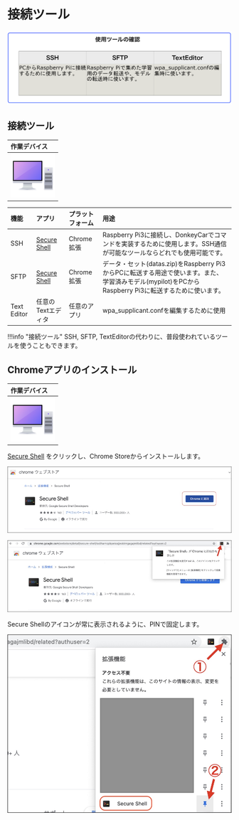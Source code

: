 # 接続ツール　

![](./img/tools001.png)


## 接続ツール

|作業デバイス|
|:--|
|![](./img/icon_pc.png)|

|機能|アプリ|プラットフォーム|用途|
|:--|:--|:--|:--|
|SSH|<a href="https://chrome.google.com/webstore/detail/secure-shell/iodihamcpbpeioajjeobimgagajmlibd" target="ssh_tab">Secure Shell</a>|Chrome拡張|Raspberry Pi3に接続し、DonkeyCarでコマンドを実装するために使用します。SSH通信が可能なツールならどれでも使用可能です。|
|SFTP|<a href="https://chrome.google.com/webstore/detail/secure-shell-app/pnhechapfaindjhompbnflcldabbghjo?hl=ja" target="sftp_tab">Secure Shell</a>|Chrome拡張|データ・セット(datas.zip)をRaspberry Pi3からPCに転送する用途で使います。また、学習済みモデル(mypilot)をPCからRaspberry Pi3に転送するために使います。|
|Text Editor|任意のTextエディタ|任意のアプリ|wpa_supplicant.confを編集するために使用|


!!!info "接続ツール"
	SSH, SFTP, TextEditorの代わりに、普段使われているツールを使うこともできます。

## Chromeアプリのインストール

|作業デバイス|
|:--|
|![](./img/icon_pc.png)|

<a href="https://chrome.google.com/webstore/detail/secure-shell/iodihamcpbpeioajjeobimgagajmlibd" target="ssh_tab">Secure Shell</a> をクリックし、Chrome Storeからインストールします。

![](./img/ssh001.jpg)

![](./img/ssh002.jpg)

Secure Shellのアイコンが常に表示されるように、PINで固定します。

![](./img/ssh003.jpg)

